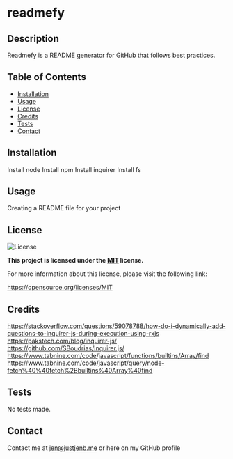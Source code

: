 
# readmefy

## Description

Readmefy is a README generator for GitHub that follows best practices.

## Table of Contents

- [Installation](#installation)
- [Usage](#usage)
- [License](#license)
- [Credits](#credits)
- [Tests](#tests)
- [Contact](#contact)

## Installation

Install node
Install npm
Install inquirer
Install fs




## Usage

Creating a README file for your project

## License

![License](https://img.shields.io/badge/License-MIT-blue.svg)

**This project is licensed under the [MIT](https://opensource.org/licenses/MIT) license.**

For more information about this license, please visit the following link:

https://opensource.org/licenses/MIT



## Credits

https://stackoverflow.com/questions/59078788/how-do-i-dynamically-add-questions-to-inquirer-js-during-execution-using-rxjs
https://pakstech.com/blog/inquirer-js/
https://github.com/SBoudrias/Inquirer.js/
https://www.tabnine.com/code/javascript/functions/builtins/Array/find
https://www.tabnine.com/code/javascript/query/node-fetch%40%40fetch%2Bbuiltins%40Array%40find

## Tests

No tests made.

## Contact

Contact me at jen@justjenb.me or here on my GitHub profile
